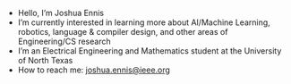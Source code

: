 - Hello, I’m Joshua Ennis
- I’m currently interested in learning more about AI/Machine Learning, robotics, language & compiler design, and other areas of Engineering/CS research
- I’m an Electrical Engineering and Mathematics student at the University of North Texas
- How to reach me: joshua.ennis@ieee.org

<!---
jshenns/jshenns is a ✨ special ✨ repository because its `README.md` (this file) appears on your GitHub profile.
You can click the Preview link to take a look at your changes.
--->
